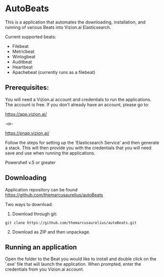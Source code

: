 # AutoBeats

This is a application that automates the downloading, installation, and running of various Beats into Vizion.ai Elasticsearch.

Current supported beats:

  * Filebeat
  * Metricbeat
  * Winlogbeat
  * Auditbeat
  * Heartbeat
  * Apachebeat (currently runs as a filebeat)


## Prerequisites:

You will need a Vizion.ai account and credentials to run the applications. The account is free. If you don't already have an account, please go to:

https://app.vizion.ai/

-or-

https://pnap.vizion.ai/


Follow the steps for setting up the 'Elasticsearch Service' and then generate a stack. This will then provide you with the credentials that you will need save and use when running the applications.

Powershell v.5 or greater


## Downloading

Application repository can be found https://github.com/themarcusaurelius/autoBeats


Two ways to download:

1. Download through git:

```
git clone https://github.com/themarcusaurelius/autoBeats.git
```

2. Download as ZIP and then unpackage.



## Running an application

Open the folder to the Beat you would like to install and double click on the '.exe' file that will launch the application. When prompted, enter the credentials from you Vizion.ai account. 
